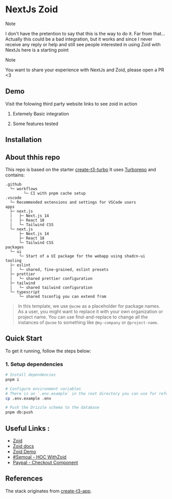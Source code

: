 # NextJs Zoid

> [!NOTE]
>
> I don't have the pretention to say that this is the way to do it. Far from that...
> Actually this could be a bad integration, but it works and since I never receive any reply or help and still see people interested in using Zoid with NextJs here is a starting point


> [!NOTE]
> 
> You want to share your experience with NextJs and Zoid, please open a PR <3


## Demo 
Visit the folowing third party website []() links to see zoid in action 
1. Extemely Basic integration

2. Some features tested


## Installation



## About thhis repo
This repo is based on the starter [create-t3-turbo](https://github.com/t3-oss/create-t3-turbo)
It uses [Turborepo](https://turborepo.org) and contains:

```text
.github
  └─ workflows
        └─ CI with pnpm cache setup
.vscode
  └─ Recommended extensions and settings for VSCode users
apps
  ├─ next.js
  |   ├─ Next.js 14
  |   ├─ React 18
  |   └─ Tailwind CSS
  └─ next.js
      ├─ Next.js 14
      ├─ React 18
      └─ Tailwind CSS
packages
  └─ ui
      └─ Start of a UI package for the webapp using shadcn-ui
tooling
  ├─ eslint
  |   └─ shared, fine-grained, eslint presets
  ├─ prettier
  |   └─ shared prettier configuration
  ├─ tailwind
  |   └─ shared tailwind configuration
  └─ typescript
      └─ shared tsconfig you can extend from
```

> In this template, we use `@acme` as a placeholder for package names. As a user, you might want to replace it with your own organization or project name. You can use find-and-replace to change all the instances of `@acme` to something like `@my-company` or `@project-name`.

## Quick Start
To get it running, follow the steps below:

### 1. Setup dependencies

```bash
# Install dependencies
pnpm i

# Configure environment variables
# There is an `.env.example` in the root directory you can use for reference
cp .env.example .env

# Push the Drizzle schema to the database
pnpm db:push
```


## Useful Links : 
- [Zoid](https://github.com/krakenjs/zoid)
- [Zoid docs](https://github.com/krakenjs/zoid/tree/main/docs)
- [Zoid Demo](https://github.com/krakenjs/zoid-demo/tree/main)
- [#Semoal - HOC WithZoid](https://gist.github.com/semoal/9ff2ac000040062d71ee6add04141dc1)
- [Paypal - Checkout Component](https://github.com/paypal/paypal-checkout-components/blob/main/docs/implement-checkout.md)


## References

The stack originates from [create-t3-app](https://github.com/t3-oss/create-t3-app).